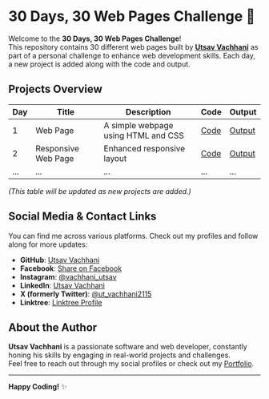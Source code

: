 # 30 Days, 30 Web Pages Challenge 🚀

Welcome to the **30 Days, 30 Web Pages Challenge**!  
This repository contains 30 different web pages built by [**Utsav Vachhani**](https://github.com/utsavvachhani) as part of a personal challenge to enhance web development skills. Each day, a new project is added along with the code and output.

## Projects Overview

| Day  | Title                                   | Description                                       | Code                                                                 | Output                                                               |
|------|-----------------------------------------|---------------------------------------------------|----------------------------------------------------------------------|----------------------------------------------------------------------|
| 1    | Web Page                                | A simple webpage using HTML and CSS               | [Code](https://github.com/utsavvachhani/WT_Lab/blob/main/home.html)   | [Output](https://utsavvachhani.github.io/WT_Lab/TIme-Table/table.html)|
| 2    | Responsive Web Page                     | Enhanced responsive layout                        | [Code](https://github.com/utsavvachhani/WT_Lab/blob/main/home.html)   | [Output](https://utsavvachhani.github.io/WT_Lab/TIme-Table/table.html)|
| ...  | ...                                     | ...                                               | ...                                                                  | ...                                                                  |

_(This table will be updated as new projects are added.)_

## Social Media & Contact Links

You can find me across various platforms. Check out my profiles and follow along for more updates:

- **GitHub**: [Utsav Vachhani](https://github.com/utsavvachhani)
- **Facebook**: [Share on Facebook](https://www.facebook.com/share/XuhgoNWwae9jKxkj/?mibextid=qi2Omg)
- **Instagram**: [@vachhani_utsav](https://www.instagram.com/vachhani_utsav)
- **LinkedIn**: [Utsav Vachhani](https://www.linkedin.com/in/vachhani-utsav-21ut75/)
- **X (formerly Twitter)**: [@ut_vachhani2115](https://x.com/ut_vachhani2115?t=EItJcQaI9oTviQcRAWBdzQ&s=09)
- **Linktree**: [Linktree Profile](https://linktr.ee/utsavvachhani)

## About the Author

**Utsav Vachhani** is a passionate software and web developer, constantly honing his skills by engaging in real-world projects and challenges.  
Feel free to reach out through my social profiles or check out my [Portfolio](https://utsavvachhani.github.io/WT_Lab/).

---

**Happy Coding!** ✨
